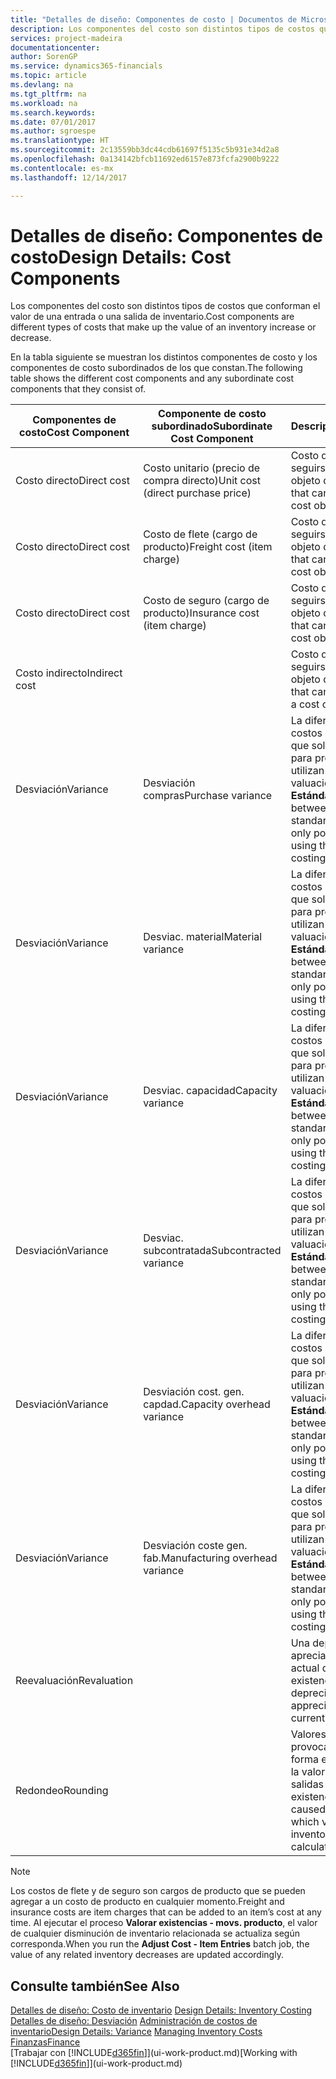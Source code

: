 ```yaml
---
title: "Detalles de diseño: Componentes de costo | Documentos de Microsoft"
description: Los componentes del costo son distintos tipos de costos que conforman el valor de una entrada o una salida de inventario.
services: project-madeira
documentationcenter: 
author: SorenGP
ms.service: dynamics365-financials
ms.topic: article
ms.devlang: na
ms.tgt_pltfrm: na
ms.workload: na
ms.search.keywords: 
ms.date: 07/01/2017
ms.author: sgroespe
ms.translationtype: HT
ms.sourcegitcommit: 2c13559bb3dc44cdb61697f5135c5b931e34d2a8
ms.openlocfilehash: 0a134142bfcb11692ed6157e873fcfa2900b9222
ms.contentlocale: es-mx
ms.lasthandoff: 12/14/2017

---
```

# <a name="design-details-cost-components"></a><span data-ttu-id="dd9b3-103">Detalles de diseño: Componentes de costo</span><span class="sxs-lookup"><span data-stu-id="dd9b3-103">Design Details: Cost Components</span></span>
<span data-ttu-id="dd9b3-104">Los componentes del costo son distintos tipos de costos que conforman el valor de una entrada o una salida de inventario.</span><span class="sxs-lookup"><span data-stu-id="dd9b3-104">Cost components are different types of costs that make up the value of an inventory increase or decrease.</span></span>  

 <span data-ttu-id="dd9b3-105">En la tabla siguiente se muestran los distintos componentes de costo y los componentes de costo subordinados de los que constan.</span><span class="sxs-lookup"><span data-stu-id="dd9b3-105">The following table shows the different cost components and any subordinate cost components that they consist of.</span></span>  

|<span data-ttu-id="dd9b3-106">Componentes de costo</span><span class="sxs-lookup"><span data-stu-id="dd9b3-106">Cost Component</span></span>|<span data-ttu-id="dd9b3-107">Componente de costo subordinado</span><span class="sxs-lookup"><span data-stu-id="dd9b3-107">Subordinate Cost Component</span></span>|<span data-ttu-id="dd9b3-108">Descripción</span><span class="sxs-lookup"><span data-stu-id="dd9b3-108">Description</span></span>|  
|--------------------|--------------------------------|---------------------------------------|  
|<span data-ttu-id="dd9b3-109">Costo directo</span><span class="sxs-lookup"><span data-stu-id="dd9b3-109">Direct cost</span></span>|<span data-ttu-id="dd9b3-110">Costo unitario (precio de compra directo)</span><span class="sxs-lookup"><span data-stu-id="dd9b3-110">Unit cost (direct purchase price)</span></span>|<span data-ttu-id="dd9b3-111">Costo que puede seguirse hasta un objeto de costo.</span><span class="sxs-lookup"><span data-stu-id="dd9b3-111">Cost that can be traced to a cost object.</span></span>|  
|<span data-ttu-id="dd9b3-112">Costo directo</span><span class="sxs-lookup"><span data-stu-id="dd9b3-112">Direct cost</span></span>|<span data-ttu-id="dd9b3-113">Costo de flete (cargo de producto)</span><span class="sxs-lookup"><span data-stu-id="dd9b3-113">Freight cost (item charge)</span></span>|<span data-ttu-id="dd9b3-114">Costo que puede seguirse hasta un objeto de costo.</span><span class="sxs-lookup"><span data-stu-id="dd9b3-114">Cost that can be traced to a cost object.</span></span>|  
|<span data-ttu-id="dd9b3-115">Costo directo</span><span class="sxs-lookup"><span data-stu-id="dd9b3-115">Direct cost</span></span>|<span data-ttu-id="dd9b3-116">Costo de seguro (cargo de producto)</span><span class="sxs-lookup"><span data-stu-id="dd9b3-116">Insurance cost (item charge)</span></span>|<span data-ttu-id="dd9b3-117">Costo que puede seguirse hasta un objeto de costo.</span><span class="sxs-lookup"><span data-stu-id="dd9b3-117">Cost that can be traced to a cost object.</span></span>|  
|<span data-ttu-id="dd9b3-118">Costo indirecto</span><span class="sxs-lookup"><span data-stu-id="dd9b3-118">Indirect cost</span></span>||<span data-ttu-id="dd9b3-119">Costo que no puede seguirse hasta un objeto de costo.</span><span class="sxs-lookup"><span data-stu-id="dd9b3-119">Cost that cannot be traced to a cost object.</span></span>|  
|<span data-ttu-id="dd9b3-120">Desviación</span><span class="sxs-lookup"><span data-stu-id="dd9b3-120">Variance</span></span>|<span data-ttu-id="dd9b3-121">Desviación compras</span><span class="sxs-lookup"><span data-stu-id="dd9b3-121">Purchase variance</span></span>|<span data-ttu-id="dd9b3-122">La diferencia entre los costos estándar y real, que solo se registra para productos que utilizan el método de valuación de inventarios **Estándar**.</span><span class="sxs-lookup"><span data-stu-id="dd9b3-122">The difference between actual and standard costs, which is only posted for items using the **Standard** costing method.</span></span>|  
|<span data-ttu-id="dd9b3-123">Desviación</span><span class="sxs-lookup"><span data-stu-id="dd9b3-123">Variance</span></span>|<span data-ttu-id="dd9b3-124">Desviac. material</span><span class="sxs-lookup"><span data-stu-id="dd9b3-124">Material variance</span></span>|<span data-ttu-id="dd9b3-125">La diferencia entre los costos estándar y real, que solo se registra para productos que utilizan el método de valuación de inventarios **Estándar**.</span><span class="sxs-lookup"><span data-stu-id="dd9b3-125">The difference between actual and standard costs, which is only posted for items using the **Standard** costing method.</span></span>|  
|<span data-ttu-id="dd9b3-126">Desviación</span><span class="sxs-lookup"><span data-stu-id="dd9b3-126">Variance</span></span>|<span data-ttu-id="dd9b3-127">Desviac. capacidad</span><span class="sxs-lookup"><span data-stu-id="dd9b3-127">Capacity variance</span></span>|<span data-ttu-id="dd9b3-128">La diferencia entre los costos estándar y real, que solo se registra para productos que utilizan el método de valuación de inventarios **Estándar**.</span><span class="sxs-lookup"><span data-stu-id="dd9b3-128">The difference between actual and standard costs, which is only posted for items using the **Standard** costing method.</span></span>|  
|<span data-ttu-id="dd9b3-129">Desviación</span><span class="sxs-lookup"><span data-stu-id="dd9b3-129">Variance</span></span>|<span data-ttu-id="dd9b3-130">Desviac. subcontratada</span><span class="sxs-lookup"><span data-stu-id="dd9b3-130">Subcontracted variance</span></span>|<span data-ttu-id="dd9b3-131">La diferencia entre los costos estándar y real, que solo se registra para productos que utilizan el método de valuación de inventarios **Estándar**.</span><span class="sxs-lookup"><span data-stu-id="dd9b3-131">The difference between actual and standard costs, which is only posted for items using the **Standard** costing method.</span></span>|  
|<span data-ttu-id="dd9b3-132">Desviación</span><span class="sxs-lookup"><span data-stu-id="dd9b3-132">Variance</span></span>|<span data-ttu-id="dd9b3-133">Desviación cost. gen. capdad.</span><span class="sxs-lookup"><span data-stu-id="dd9b3-133">Capacity overhead variance</span></span>|<span data-ttu-id="dd9b3-134">La diferencia entre los costos estándar y real, que solo se registra para productos que utilizan el método de valuación de inventarios **Estándar**.</span><span class="sxs-lookup"><span data-stu-id="dd9b3-134">The difference between actual and standard costs, which is only posted for items using the **Standard** costing method.</span></span>|  
|<span data-ttu-id="dd9b3-135">Desviación</span><span class="sxs-lookup"><span data-stu-id="dd9b3-135">Variance</span></span>|<span data-ttu-id="dd9b3-136">Desviación coste gen. fab.</span><span class="sxs-lookup"><span data-stu-id="dd9b3-136">Manufacturing overhead variance</span></span>|<span data-ttu-id="dd9b3-137">La diferencia entre los costos estándar y real, que solo se registra para productos que utilizan el método de valuación de inventarios **Estándar**.</span><span class="sxs-lookup"><span data-stu-id="dd9b3-137">The difference between actual and standard costs, which is only posted for items using the **Standard** costing method.</span></span>|  
|<span data-ttu-id="dd9b3-138">Reevaluación</span><span class="sxs-lookup"><span data-stu-id="dd9b3-138">Revaluation</span></span>||<span data-ttu-id="dd9b3-139">Una depreciación o apreciación del valor actual de las existencias.</span><span class="sxs-lookup"><span data-stu-id="dd9b3-139">A depreciation or appreciation of the current inventory value.</span></span>|  
|<span data-ttu-id="dd9b3-140">Redondeo</span><span class="sxs-lookup"><span data-stu-id="dd9b3-140">Rounding</span></span>||<span data-ttu-id="dd9b3-141">Valores residuales provocados por la forma en que se calcula la valoración de las salidas de existencias.</span><span class="sxs-lookup"><span data-stu-id="dd9b3-141">Residuals caused by the way in which valuation of inventory decreases are calculated.</span></span>|  

> [!NOTE]  
>  <span data-ttu-id="dd9b3-142">Los costos de flete y de seguro son cargos de producto que se pueden agregar a un costo de producto en cualquier momento.</span><span class="sxs-lookup"><span data-stu-id="dd9b3-142">Freight and insurance costs are item charges that can be added to an item’s cost at any time.</span></span> <span data-ttu-id="dd9b3-143">Al ejecutar el proceso **Valorar existencias - movs. producto**, el valor de cualquier disminución de inventario relacionada se actualiza según corresponda.</span><span class="sxs-lookup"><span data-stu-id="dd9b3-143">When you run the **Adjust Cost - Item Entries** batch job, the value of any related inventory decreases are updated accordingly.</span></span>  

## <a name="see-also"></a><span data-ttu-id="dd9b3-144">Consulte también</span><span class="sxs-lookup"><span data-stu-id="dd9b3-144">See Also</span></span>  
 <span data-ttu-id="dd9b3-145">[Detalles de diseño: Costo de inventario](design-details-inventory-costing.md) </span><span class="sxs-lookup"><span data-stu-id="dd9b3-145">[Design Details: Inventory Costing](design-details-inventory-costing.md) </span></span>  
 <span data-ttu-id="dd9b3-146">[Detalles de diseño: Desviación](design-details-variance.md) [Administración de costos de inventario](finance-manage-inventory-costs.md)</span><span class="sxs-lookup"><span data-stu-id="dd9b3-146">[Design Details: Variance](design-details-variance.md) [Managing Inventory Costs](finance-manage-inventory-costs.md)</span></span>  
 [<span data-ttu-id="dd9b3-147">Finanzas</span><span class="sxs-lookup"><span data-stu-id="dd9b3-147">Finance</span></span>](finance.md)  
 <span data-ttu-id="dd9b3-148">[Trabajar con [!INCLUDE[d365fin](includes/d365fin_md.md)]](ui-work-product.md)</span><span class="sxs-lookup"><span data-stu-id="dd9b3-148">[Working with [!INCLUDE[d365fin](includes/d365fin_md.md)]](ui-work-product.md)</span></span>  

